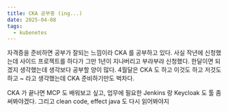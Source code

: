 ```yaml
---
title: CKA 공부중 (ing...)
date: 2025-04-08
tags:
  - kubenetes
---
```


자격증을 준비하면 공부가 잘되는 느낌이라 CKA 를 공부하고 있다. 사실 작년에 신청했는데 사이드 프로젝트를 하다가 그만 1년이 지나버리고 부랴부랴 신청했다. 한달이면 되겠지 생각했는데 생각보다 공부할 양이 많다. 4월달은 CKA 도 하고 이것도 하고 저것도 하고 ~ 라고 생각했는데 CKA 준비하기만도 벅차다.

CKA 가 끝나면 MCP 도 배워보고 싶고, 업무에 필요한 Jenkins 랑 Keycloak 도 툴 좀 써봐야겠다. 그리고 clean code, effect java 도 다시 읽어봐야지